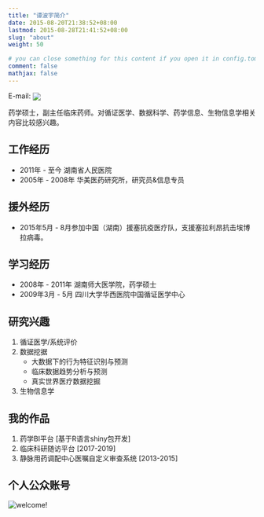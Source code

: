 ```yaml
---
title: "谭波宇简介"
date: 2015-08-20T21:38:52+08:00
lastmod: 2015-08-28T21:41:52+08:00
slug: "about"
weight: 50

# you can close something for this content if you open it in config.toml.
comment: false
mathjax: false
---
```

E-mail: <a href="mailto:dr.tanboyu@gmail.com?subject=RE:Mail from BYTan blog" ><img src="../images/email.png" style="vertical-align: middle;" /></a>

药学硕士，副主任临床药师。对循证医学、数据科学、药学信息、生物信息学相关内容比较感兴趣。

## 工作经历

*	2011年 - 至今   湖南省人民医院
*	2005年 - 2008年 华美医药研究所，研究员&信息专员

## 援外经历

*	2015年5月 - 8月参加中国（湖南）援塞抗疫医疗队，支援塞拉利昂抗击埃博拉病毒。

## 学习经历

*	2008年 - 2011年  湖南师大医学院，药学硕士
* 2009年3月 - 5月  四川大学华西医院中国循证医学中心


## 研究兴趣

1.  循证医学/系统评价
2.  数据挖据
    - 大数据下的行为特征识别与预测
    - 临床数据趋势分析与预测
    - 真实世界医疗数据挖掘
3. 生物信息学


## 我的作品

1.  药学BI平台 [基于R语言shiny包开发]
2.  临床科研随访平台 [2017-2019]
3.  静脉用药调配中心医嘱自定义审查系统 [2013-2015]

## 个人公众账号

<img src="../images/qrcode.jpg" style="max-width:55%;" alt="welcome!" />